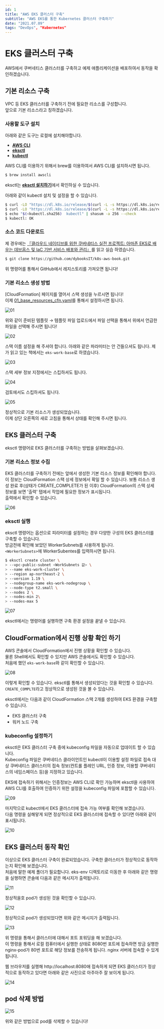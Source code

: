 ```yaml
---
id: 1
title: "AWS EKS 클러스터 구축"
subtitle: "AWS EKS를 통한 Kubernetes 클러스터 구축하기"
date: "2021.07.09"
tags: "DevOps", "Kubernetes"
---
```


# EKS 클러스터 구축
AWS에서 쿠버네티스 클러스터를 구축하고 예제 애플리케이션을 배포하여서 동작을 확인하겠습니다.  

## 기본 리소스 구축
VPC 등 EKS 클러스터를 구축하기 전에 필요한 리소스를 구성합니다.  
앞으로 기본 리소스라고 칭하겠습니다.  

### 사용할 도구 설치
아래와 같은 도구는 로컬에 설치해야합니다. 

- [**AWS CLI**](https://aws.amazon.com/ko/cli/)
- [**eksctl**](https://eksctl.io/)
- [**kubectl**](https://kubernetes.io/ko/docs/tasks/tools/install-kubectl-macos/)

AWS CLI를 이용하기 위해서 brew를 이용하여서 AWS CLI를 설치하시면 됩니다.
```bash
$ brew install awscli
```

eksctl는 [**eksctl 설치하기**](./eksctl-install)에서 확인하실 수 있습니다.

아래와 같이 kubectl 설치 및 설정을 할 수 있습니다.
```bash
$ curl -LO "https://dl.k8s.io/release/$(curl -L -s https://dl.k8s.io/release/stable.txt)/bin/darwin/amd64/kubectl"
$ curl -LO "https://dl.k8s.io/release/$(curl -L -s https://dl.k8s.io/release/stable.txt)/bin/darwin/amd64/kubectl.sha256"
$ echo "$(<kubectl.sha256)  kubectl" | shasum -a 256 --check
$ kubectl: OK
```

### 소스 코드 다운로드
제 경우에는 [『클라우드 네이티브를 위한 쿠버네티스 실전 프로젝트: 아마존 EKS로 배우는 데브옵스 및 IaC 기반 서비스 배포와 관리』]()를 읽고 실습 하였습니다.
```bash
$ git clone https://github.com/dybooksIT/k8s-aws-book.git
```
위 명령어를 통해서 GitHub에서 레지스토리를 가져오면 됩니다!

### 기본 리소스 생성 방법
[CloudFormation] 페이지를 열어서 스택 생성을 누르시면 됩니다!  
이제 [01_base_resources_cfn.yaml](https://github.com/dybooksIT/k8s-aws-book/blob/master/eks-env/01_base_resources_cfn.yaml)를 통해서 설정하시면 됩니다.  

![01](https://raw.githubusercontent.com/dev-hyunsang/dev-hyunsang/master/images/20210709_aws-eks-start/01.png)

위와 같이 준비된 템플릿 &rarr; 템플릿 파일 업로드에서 파일 선택을 통해서 위에서 언급한 파일을 선택해 주시면 됩니다!  

![02](https://raw.githubusercontent.com/dev-hyunsang/dev-hyunsang/master/images/20210709_aws-eks-start/02.png)

스택 이름 설정을 해 주셔야 합니다. 아래와 같은 파라미터는 안 건들으셔도 됩니다.
제가 읽고 있는 책에서는 `eks-work-base`로 하였습니다.

![03](https://raw.githubusercontent.com/dev-hyunsang/dev-hyunsang/master/images/20210709_aws-eks-start/03.png)

스택 세부 정보 지정에서는 스킵하셔도 됩니다.

![04](https://raw.githubusercontent.com/dev-hyunsang/dev-hyunsang/master/images/20210709_aws-eks-start/04.png)

검토에서도 스킵하셔도 됩니다.

![05](https://raw.githubusercontent.com/dev-hyunsang/dev-hyunsang/master/images/20210709_aws-eks-start/05.png)

정상적으로 기본 리소스가 생성되었습니다.  
이제 상단 오른쪽의 새로 고침을 통해서 상태를 확인해 주시면 됩니다.

## EKS 클러스터 구축
eksctl 명령어로 EKS 클러스터를 구축하는 방법을 살펴보겠습니다.  

### 기본 리소스 정보 수집
EKS 클러스터를 구축하기 전에는 앞에서 생성한 기본 리소스 정보를 확인해야 합니다.   
이 정보는 CloudFormation 스택 상세 정보에서 확일 할 수 있습니다. 보통 리소스 생성 완료 후(상태가 CREATE_COMPLETE가 된 이후) CloudFormation의 스택 상세 정보를 보면 '출력' 탭에서 작업에 필요한 정보가 표시됩니다.  
출력에서 확인할 수 있습니다.

![06](https://raw.githubusercontent.com/dev-hyunsang/dev-hyunsang/master/images/20210709_aws-eks-start/06.png)

### eksctl 실행
eksctl 명령어는 옵션으로 피라미터를 설정하는 경우 다양한 구성의 EKS 클러스터를 구축할 수 있습니다.  
방금전에 확인해 보았던 WorkerSubnets를 사용하게 됩니다.  
`<WorkerSubnets>`에 WorkerSubentes를 입력하시면 됩니다.

```bash
$ eksctl create cluster \
> --vpc-public-subnet <WorkSubnets 값> \
> --name eks-work-cluster \ 
> --region ap-northeast-2 \
> --version 1.19 \
> --nodegroup-name eks-work-nodegroup \
> --node-type t2.small \
> --nodes 2 \
> --nodes-min 2\
> --nodes-max 5 
```

![07](https://raw.githubusercontent.com/dev-hyunsang/dev-hyunsang/master/images/20210709_aws-eks-start/07.png)

eksctl에서는 명령어를 실행하면 구축 환경 설정을 끝낼 수 있습니다.

## CloudFormation에서 진행 상황 확인 하기
AWS 콘솔에서 CloudFormation에서 진행 상황을 확인할 수 있습니다.  
물론 Shell에서도 확인할 수 있지만 AWS 콘솔에서도 확인할 수 있습니다.  
처음에 했던 `eks-work-base`와 같이 확인할 수 있습니다.  

![08](https://raw.githubusercontent.com/dev-hyunsang/dev-hyunsang/master/images/20210709_aws-eks-start/08.png)

이렇게 확인할 수 있습니다. eksctl를 통해서 생성되었다는 것을 확인할 수 있습니다.  
`CREATE_COMPLTE`라고 정상적으로 생성된 것을 볼 수 있습니다.

eksctl에서는 다음과 같이 CloudFormation 스택 2개를 생성하여 EKS 환경을 구축할 수 있습니다.
- EKS 클러스터 구축
- 워커 노드 구축

### kubeconfig 설정하기
eksctl은 EKS 클러스터 구축 중에 kubeconfig 파일을 자동으로 업데이트 할 수 있습니다.  
Kubeconfig 파일은 쿠버네티스 클라이언트인 kubectl이 이용할 설정 파일로 접속 대상 쿠버네티스 클러스터의 접속 정보(컨트롤 플레인 URL, 인증 정보, 이용할 쿠버네티스의 네임스페이스 등)을 지정하고 있습니다.  

EKS에 접속하기 위해서는 인증정보는 AWS CLI로 확인 가능하며 eksctl을 사용하여 AWS CLI를 호출하여 인증하기 위한 설정을 kubeconfig 파일에 포함할 수 있습니다.

![09](https://raw.githubusercontent.com/dev-hyunsang/dev-hyunsang/master/images/20210709_aws-eks-start/09.png)

마지막으로 kubectl에서 EKS 클러스터에 접속 가능 여부를 확인해 보겠습니다.  
다음 명령을 실해앟게 되면 정상적으로 EKS 클러스터에 접속할 수 있다면 아래와 같이 표시됩니다.  

![10](https://raw.githubusercontent.com/dev-hyunsang/dev-hyunsang/master/images/20210709_aws-eks-start/10.png)

## EKS 클러스터 동작 확인
이상으로 EKS 클러스터 구축이 완료되었습니다. 구축한 클러스터가 정상적으로 동작하는지 확인해 보겠습니다.  
처음에 말한 예제 폴더가 필요합니다. eks-env 디렉토리로 이동한 후 아래와 같은 명령을 실행하면 콘솔에 다음과 같은 메시지가 출력됩니다.

![11](https://raw.githubusercontent.com/dev-hyunsang/dev-hyunsang/master/images/20210709_aws-eks-start/11.png)

정상적을호 pod가 생성된 것을 확인할 수 있습니다.

![12](https://raw.githubusercontent.com/dev-hyunsang/dev-hyunsang/master/images/20210709_aws-eks-start/12.png)

정상적으로 pod가 생성되었다면 위와 같은 메시지가 출력됩니다.

![13](https://raw.githubusercontent.com/dev-hyunsang/dev-hyunsang/master/images/20210709_aws-eks-start/13.png)

위 명령을 통해서 클러스터에 대해서 포트 포워딩을 해 보겠습니다.  
이 명령을 통해서 로컬 컴퓨터에서 실행한 상태로 8080번 포트에 접속하면 방금 실행한 nginx-pod가 80번 포트로 해당 정보를 전송하게 됩니다. nginx 서버에 접속할 수 있게 됩니다.

웹 브라우저를 실행해 http://localhost:8080애 접속하게 되면 EKS 클러스터가 정상적으로 동작하고 있다면 아래와 같은 사진으로 아주아주 잘 보이게 됩니다.

![14](https://raw.githubusercontent.com/dev-hyunsang/dev-hyunsang/master/images/20210709_aws-eks-start/14.png)

## pod 삭제 방법
![15](https://raw.githubusercontent.com/dev-hyunsang/dev-hyunsang/master/images/20210709_aws-eks-start/15.png)

위와 같은 방법으로 pod를 삭제할 수 있습니다!

